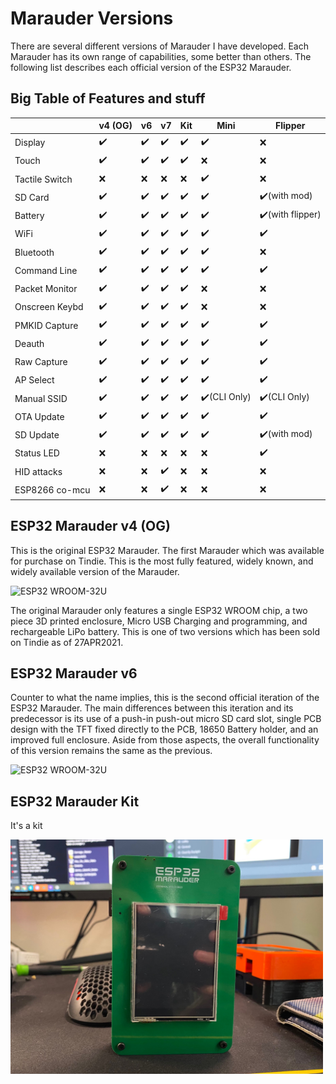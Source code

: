 # Marauder Versions
There are several different versions of Marauder I have developed. Each Marauder has its own range of capabilities, some better than others. The following list describes each official version of the ESP32 Marauder.  

## Big Table of Features and stuff
|                | v4 (OG)            | v6                 | v7                 | Kit                | Mini               | Flipper            |
| -------------- | ------------------ | ------------------ | ------------------ | ------------------ | ------------------ | ------------------ |
| Display        | :heavy_check_mark: | :heavy_check_mark: | :heavy_check_mark: | :heavy_check_mark: | :heavy_check_mark: | :x:                |
| Touch          | :heavy_check_mark: | :heavy_check_mark: | :heavy_check_mark: | :heavy_check_mark: | :x:                | :x:                |
| Tactile Switch | :x:                | :x:                | :x:                | :x:                | :heavy_check_mark: | :x:                |
| SD Card        | :heavy_check_mark: | :heavy_check_mark: | :heavy_check_mark: | :heavy_check_mark: | :heavy_check_mark: | :heavy_check_mark:(with mod) |
| Battery        | :heavy_check_mark: | :heavy_check_mark: | :heavy_check_mark: | :heavy_check_mark: | :heavy_check_mark: | :heavy_check_mark:(with flipper) |
| WiFi           | :heavy_check_mark: | :heavy_check_mark: | :heavy_check_mark: | :heavy_check_mark: | :heavy_check_mark: | :heavy_check_mark: |
| Bluetooth      | :heavy_check_mark: | :heavy_check_mark: | :heavy_check_mark: | :heavy_check_mark: | :heavy_check_mark: | :x:                |
| Command Line   | :heavy_check_mark: | :heavy_check_mark: | :heavy_check_mark: | :heavy_check_mark: | :heavy_check_mark: | :heavy_check_mark: |
| Packet Monitor | :heavy_check_mark: | :heavy_check_mark: | :heavy_check_mark: | :heavy_check_mark: | :x:                | :x:                |
| Onscreen Keybd | :heavy_check_mark: | :heavy_check_mark: | :heavy_check_mark: | :heavy_check_mark: | :x:                | :x:                |
| PMKID Capture  | :heavy_check_mark: | :heavy_check_mark: | :heavy_check_mark: | :heavy_check_mark: | :heavy_check_mark: | :heavy_check_mark: |
| Deauth         | :heavy_check_mark: | :heavy_check_mark: | :heavy_check_mark: | :heavy_check_mark: | :heavy_check_mark: | :heavy_check_mark: |
| Raw Capture    | :heavy_check_mark: | :heavy_check_mark: | :heavy_check_mark: | :heavy_check_mark: | :heavy_check_mark: | :heavy_check_mark: |
| AP Select      | :heavy_check_mark: | :heavy_check_mark: | :heavy_check_mark: | :heavy_check_mark: | :heavy_check_mark: | :heavy_check_mark: |
| Manual SSID    | :heavy_check_mark: | :heavy_check_mark: | :heavy_check_mark: | :heavy_check_mark: | :heavy_check_mark:(CLI Only) | :heavy_check_mark:(CLI Only) |
| OTA Update     | :heavy_check_mark: | :heavy_check_mark: | :heavy_check_mark: | :heavy_check_mark: | :heavy_check_mark: | :heavy_check_mark: |
| SD Update      | :heavy_check_mark: | :heavy_check_mark: | :heavy_check_mark: | :heavy_check_mark: | :heavy_check_mark: | :heavy_check_mark:(with mod) |
| Status LED     | :x:                | :x: | :x:                | :x:                | :x:                | :heavy_check_mark: |
| HID attacks    | :x:                | :x:                | :heavy_check_mark: | :x:                | :x:                | :x:                |
| ESP8266 co-mcu | :x:                | :x:                | :heavy_check_mark: | :x:                | :x:                | :x:                |

## ESP32 Marauder v4 (OG)
This is the original ESP32 Marauder. The first Marauder which was available for purchase on Tindie. This is the most fully featured, widely known, and widely available version of the Marauder.

<p align="left">
  <img alt="ESP32 WROOM-32U" src="https://github.com/justcallmekoko/ESP32Marauder/blob/master/pictures/IMG_0124.JPG?raw=true" width="500">
</p>

The original Marauder only features a single ESP32 WROOM chip, a two piece 3D printed enclosure, Micro USB Charging and programming, and rechargeable LiPo battery. This is one of two versions which has been sold on Tindie as of 27APR2021.

## ESP32 Marauder v6
Counter to what the name implies, this is the second official iteration of the ESP32 Marauder. The main differences between this iteration and its predecessor is its use of a push-in push-out micro SD card slot, single PCB design with the TFT fixed directly to the PCB, 18650 Battery holder, and an improved full enclosure. Aside from those aspects, the overall functionality of this version remains the same as the previous.  

<p align="left">
  <img alt="ESP32 WROOM-32U" src="https://github.com/justcallmekoko/ESP32Marauder/blob/master/pictures/IMG_0426.JPG?raw=true" width="500">
</p>


## ESP32 Marauder Kit
It's a kit
<p align="left">
  <img alt="ESP32 WROOM-32U" src="https://github.com/justcallmekoko/ESP32Marauder/blob/master/pictures/IMG_3491%20-%20Copy.jpg?raw=true" width="500">
</p>